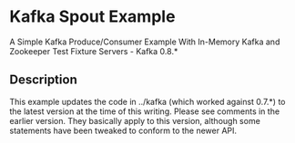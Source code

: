 # Kafka Spout Example


A Simple Kafka Produce/Consumer Example With In-Memory Kafka and Zookeeper Test Fixture Servers - Kafka 0.8.*


## Description

This example updates the code in ../kafka (which worked against 0.7.*) to the latest version at the 
time of this writing.   Please see comments in the earlier version. They basically apply to this version, 
although some statements have been tweaked to conform to the newer API. 

